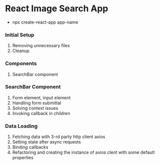 # React Image Search App

- npx create-react-app app-name

### Initial Setup

1. Removing unnecessary files
2. Cleanup

### Components

1.  SearchBar component

### SearchBar Component

1. Form element, input element
2. Handling form submittal
3. Solving context issues
4. Invoking callback in children

### Data Loading

1. Fetching data with 3-rd party http client axios
2. Setting state after async requests
3. Binding callbacks
4. Refactoring and creating the instance of axios clent with some default properties
